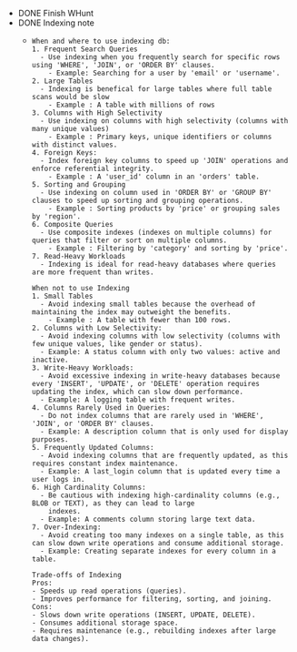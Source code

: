 - DONE Finish WHunt
- DONE Indexing note
	- ```apl
	  When and where to use indexing db:
	  1. Frequent Search Queries
	  	- Use indexing when you frequently search for specific rows using 'WHERE', 'JOIN', or 'ORDER BY' clauses.
	      - Example: Searching for a user by 'email' or 'username'.
	  2. Large Tables
	  	- Indexing is benefical for large tables where full table scans would be slow
	      - Example : A table with millions of rows
	  3. Columns with High Selectivity
	  	- Use indexing on columns with high selectivity (columns with many unique values)
	      - Example : Primary keys, unique identifiers or columns with distinct values.
	  4. Foreign Keys:
	  	- Index foreign key columns to speed up 'JOIN' operations and enforce referential integrity.
	      - Example : A 'user_id' column in an 'orders' table.
	  5. Sorting and Grouping
	  	- Use indexing on column used in 'ORDER BY' or 'GROUP BY' clauses to speed up sorting and grouping operations.
	      - Example : Sorting products by 'price' or grouping sales by 'region'.
	  6. Composite Queries
	  	- Use composite indexes (indexes on multiple columns) for queries that filter or sort on multiple columns.
	      - Example : Filtering by 'category' and sorting by 'price'.
	  7. Read-Heavy Workloads
	  	- Indexing is ideal for read-heavy databases where queries are more frequent than writes.
	      
	  When not to use Indexing
	  1. Small Tables
	  	- Avoid indexing small tables because the overhead of maintaining the index may outweight the benefits.
	      - Example : A table with fewer than 100 rows.
	  2. Columns with Low Selectivity:
	  	- Avoid indexing columns with low selectivity (columns with few unique values, like gender or status).
	  	- Example: A status column with only two values: active and inactive.
	  3. Write-Heavy Workloads:
	  	- Avoid excessive indexing in write-heavy databases because every 'INSERT', 'UPDATE', or 'DELETE' operation requires updating the index, which can slow down performance.
	  	- Example: A logging table with frequent writes.
	  4. Columns Rarely Used in Queries:
	  	- Do not index columns that are rarely used in 'WHERE', 'JOIN', or 'ORDER BY' clauses.
	  	- Example: A description column that is only used for display purposes.
	  5. Frequently Updated Columns:
	  	- Avoid indexing columns that are frequently updated, as this requires constant index maintenance.
	  	- Example: A last_login column that is updated every time a user logs in.
	  6. High Cardinality Columns:
	  	- Be cautious with indexing high-cardinality columns (e.g., BLOB or TEXT), as they can lead to large 
	      indexes.
	  	- Example: A comments column storing large text data.
	  7. Over-Indexing:
	  	- Avoid creating too many indexes on a single table, as this can slow down write operations and consume additional storage.
	  	- Example: Creating separate indexes for every column in a table.
	      
	  Trade-offs of Indexing
	  Pros:
	  - Speeds up read operations (queries).
	  - Improves performance for filtering, sorting, and joining.
	  Cons:
	  - Slows down write operations (INSERT, UPDATE, DELETE).
	  - Consumes additional storage space.
	  - Requires maintenance (e.g., rebuilding indexes after large data changes).
	  ```